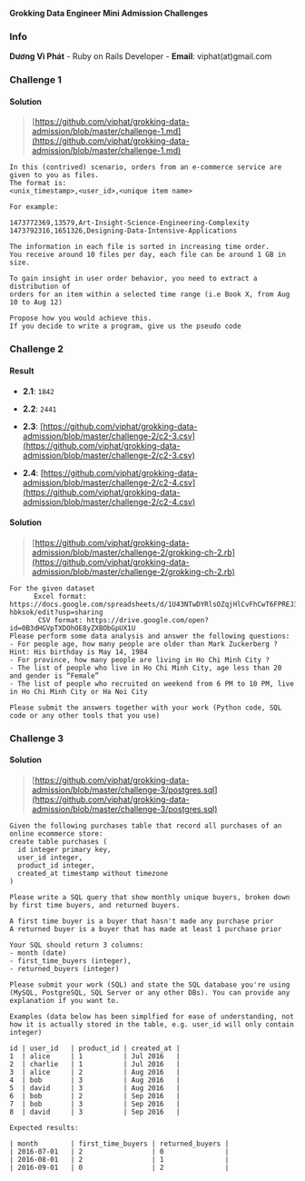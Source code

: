 
**Grokking Data Engineer Mini Admission Challenges**

### Info

**Dương Vì Phát** - Ruby on Rails Developer - **Email**: viphat(at)gmail.com

### Challenge 1

#### Solution

> [https://github.com/viphat/grokking-data-admission/blob/master/challenge-1.md](https://github.com/viphat/grokking-data-admission/blob/master/challenge-1.md)

```
In this (contrived) scenario, orders from an e-commerce service are given to you as files.
The format is:
<unix_timestamp>,<user_id>,<unique item name>

For example:

1473772369,13579,Art-Insight-Science-Engineering-Complexity
1473792316,1651326,Designing-Data-Intensive-Applications

The information in each file is sorted in increasing time order.
You receive around 10 files per day, each file can be around 1 GB in size.

To gain insight in user order behavior, you need to extract a distribution of
orders for an item within a selected time range (i.e Book X, from Aug 10 to Aug 12)

Propose how you would achieve this.
If you decide to write a program, give us the pseudo code
```

### Challenge 2

#### Result

- **2.1**: `1842`

- **2.2**: `2441`

- **2.3**: [https://github.com/viphat/grokking-data-admission/blob/master/challenge-2/c2-3.csv](https://github.com/viphat/grokking-data-admission/blob/master/challenge-2/c2-3.csv)

- **2.4**: [https://github.com/viphat/grokking-data-admission/blob/master/challenge-2/c2-4.csv](https://github.com/viphat/grokking-data-admission/blob/master/challenge-2/c2-4.csv)

#### Solution

> [https://github.com/viphat/grokking-data-admission/blob/master/challenge-2/grokking-ch-2.rb](https://github.com/viphat/grokking-data-admission/blob/master/challenge-2/grokking-ch-2.rb)

```
For the given dataset
      Excel format: https://docs.google.com/spreadsheets/d/1U43NTwDYRlsOZqjHlCvFhCwT6FPREJ3iEPJc-hbksok/edit?usp=sharing
       CSV format: https://drive.google.com/open?id=0B3dHGVpTXDOhOE8yZXBObGpUX1U
Please perform some data analysis and answer the following questions:
- For people age, how many people are older than Mark Zuckerberg ? Hint: His birthday is May 14, 1984
- For province, how many people are living in Ho Chi Minh City ?
- The list of people who live in Ho Chi Minh City, age less than 20 and gender is “Female”
- The list of people who recruited on weekend from 6 PM to 10 PM, live in Ho Chi Minh City or Ha Noi City

Please submit the answers together with your work (Python code, SQL code or any other tools that you use)
```


### Challenge 3

#### Solution

> [https://github.com/viphat/grokking-data-admission/blob/master/challenge-3/postgres.sql](https://github.com/viphat/grokking-data-admission/blob/master/challenge-3/postgres.sql)

```
Given the following purchases table that record all purchases of an online ecommerce store:
create table purchases (
  id integer primary key,
  user_id integer,
  product_id integer,
  created_at timestamp without timezone
)

Please write a SQL query that show monthly unique buyers, broken down by first time buyers, and returned buyers.

A first time buyer is a buyer that hasn't made any purchase prior
A returned buyer is a buyer that has made at least 1 purchase prior

Your SQL should return 3 columns:
- month (date)
- first_time_buyers (integer),
- returned_buyers (integer)

Please submit your work (SQL) and state the SQL database you're using (MySQL, PostgreSQL, SQL Server or any other DBs). You can provide any explanation if you want to.

Examples (data below has been simplfied for ease of understanding, not how it is actually stored in the table, e.g. user_id will only contain integer)

id | user_id   | product_id | created_at |
1  | alice     | 1          | Jul 2016   |
2  | charlie   | 1          | Jul 2016   |
3  | alice     | 2          | Aug 2016   |
4  | bob       | 3          | Aug 2016   |
5  | david     | 3          | Aug 2016   |
6  | bob       | 2          | Sep 2016   |
7  | bob       | 3          | Sep 2016   |
8  | david     | 3          | Sep 2016   |

Expected results:

| month        | first_time_buyers | returned_buyers |
| 2016-07-01   | 2                 | 0               |
| 2016-08-01   | 2                 | 1               |
| 2016-09-01   | 0                 | 2               |
```
